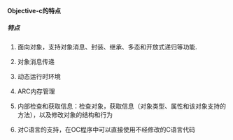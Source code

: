 #### Objective-c的特点

##### 特点
1. 面向对象，支持对象消息、封装、继承、多态和开放式递归等功能.
   
2. 对象消息传递
3. 动态运行时环境
4. ARC内存管理
5. 内部检查和获取信息：检查对象，获取信息（对象类型、属性和该对象支持的方法），以及修改对象的结构和行为
6. 对C语言的支持，在OC程序中可以直接使用不经修改的C语言代码
